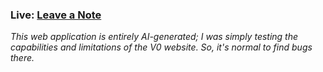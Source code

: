 ### Live: [Leave a Note](https://leave-a-notes.vercel.app/)

_This web application is entirely AI-generated; I was simply testing the capabilities and limitations of the V0 website._
_So, it's normal to find bugs there._
